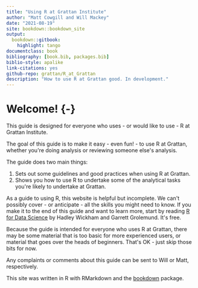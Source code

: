 ```yaml
--- 
title: "Using R at Grattan Institute"
author: "Matt Cowgill and Will Mackey"
date: "2021-08-19"
site: bookdown::bookdown_site
output: 
  bookdown::gitbook:
    highlight: tango
documentclass: book
bibliography: [book.bib, packages.bib]
biblio-style: apalike
link-citations: yes
github-repo: grattan/R_at_Grattan
description: "How to use R at Grattan good. In development."
---
```


# Welcome! {-}

This guide is designed for everyone who uses - or would like to use - R at Grattan Institute. 

The goal of this guide is to make it easy - even fun! - to use R at Grattan, whether you're doing analysis or reviewing someone else's analysis.

The guide does two main things:

1. Sets out some guidelines and good practices when using R at Grattan.
2. Shows you how to use R to undertake some of the analytical tasks you're likely to undertake at Grattan.

As a guide to using R, this website is helpful but incomplete. We can't possibly cover - or anticipate - all the skills you might need to know. If you make it to the end of this guide and want to learn more, start by reading [R for Data Science](https://r4ds.had.co.nz) by Hadley Wickham and Garrett Grolemund. It's free.

Because the guide is intended for everyone who uses R at Grattan, there may be some material that is too basic for more experienced users, or material that goes over the heads of beginners. That's OK - just skip those bits for now.

Any complaints or comments about this guide can be sent to Will or Matt, respectively. 

This site was written in R with RMarkdown and the [bookdown](https://bookdown.org) package.
